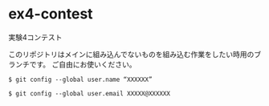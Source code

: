 # ex4-contest
実験4コンテスト

このリポジトリはメインに組み込んでないものを組み込む作業をしたい時用のブランチです。
ご自由にお使いください。

`$ git config --global user.name “XXXXXX”`

`$ git config --global user.email XXXXX@XXXXXX`
